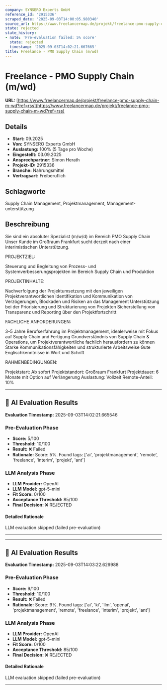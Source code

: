 ```yaml
---
company: SYNSERO Experts GmbH
reference_id: '2915336'
scraped_date: '2025-09-03T14:00:05.980340'
source_url: https://www.freelancermap.de/projekt/freelance-pmo-supply-chain-m-wd?ref=rss
state: rejected
state_history:
- note: 'Pre-evaluation failed: 5% score'
  state: rejected
  timestamp: '2025-09-03T14:02:21.667665'
title: Freelance - PMO Supply Chain (m/wd)
---
```



# Freelance - PMO Supply Chain (m/wd)
**URL:** [https://www.freelancermap.de/projekt/freelance-pmo-supply-chain-m-wd?ref=rss](https://www.freelancermap.de/projekt/freelance-pmo-supply-chain-m-wd?ref=rss)
## Details
- **Start:** 09.2025
- **Von:** SYNSERO Experts GmbH
- **Auslastung:** 100% (5 Tage pro Woche)
- **Eingestellt:** 03.09.2025
- **Ansprechpartner:** Simon Herath
- **Projekt-ID:** 2915336
- **Branche:** Nahrungsmittel
- **Vertragsart:** Freiberuflich

## Schlagworte
Supply Chain Management, Projektmanagement, Management-unterstützung

## Beschreibung
Sie sind ein absoluter Spezialist (m/w/d) im Bereich PMO Supply Chain
Unser Kunde im Großraum Frankfurt sucht derzeit nach einer interimistischen Unterstützung.

PROJEKTZIEL:

Steuerung und Begleitung von Prozess- und Systemverbesserungsprojekten im Bereich Supply Chain und Produktion

PROJEKTINHALTE:

Nachverfolgung der Projektumsetzung mit den jeweiligen Projektverantwortlichen
Identifikation und Kommunikation von Verzögerungen, Blockaden und Risiken an das Management
Unterstützung bei der Priorisierung und Strukturierung von Projekten
Sicherstellung von Transparenz und Reporting über den Projektfortschritt

FACHLICHE ANFORDERUNGEN:

3–5 Jahre Berufserfahrung im Projektmanagement, idealerweise mit Fokus auf Supply Chain und Fertigung
Grundverständnis von Supply Chain & Operations, um Projektverantwortliche fachlich herausfordern zu können
Starke Kommunikationsfähigkeiten und strukturierte Arbeitsweise
Gute Englischkenntnisse in Wort und Schrift

RAHMENBEDINGUNGEN:

Projektstart: Ab sofort
Projektstandort: Großraum Frankfurt
Projektdauer: 6 Monate mit Option auf Verlängerung
Auslastung: Vollzeit
Remote-Anteil: 10%

---

## 🤖 AI Evaluation Results

**Evaluation Timestamp:** 2025-09-03T14:02:21.665546

### Pre-Evaluation Phase
- **Score:** 5/100
- **Threshold:** 10/100
- **Result:** ❌ Failed
- **Rationale:** Score: 5%. Found tags: ['ai', 'projektmanagement', 'remote', 'freelance', 'interim', 'projekt', 'ant']

### LLM Analysis Phase
- **LLM Provider:** OpenAI
- **LLM Model:** gpt-5-mini
- **Fit Score:** 0/100
- **Acceptance Threshold:** 85/100
- **Final Decision:** ❌ REJECTED

#### Detailed Rationale
LLM evaluation skipped (failed pre-evaluation)

---


---

## 🤖 AI Evaluation Results

**Evaluation Timestamp:** 2025-09-03T14:03:22.629988

### Pre-Evaluation Phase
- **Score:** 9/100
- **Threshold:** 10/100
- **Result:** ❌ Failed
- **Rationale:** Score: 9%. Found tags: ['ai', 'ki', 'llm', 'openai', 'projektmanagement', 'remote', 'freelance', 'interim', 'projekt', 'ant']

### LLM Analysis Phase
- **LLM Provider:** OpenAI
- **LLM Model:** gpt-5-mini
- **Fit Score:** 0/100
- **Acceptance Threshold:** 85/100
- **Final Decision:** ❌ REJECTED

#### Detailed Rationale
LLM evaluation skipped (failed pre-evaluation)

---
